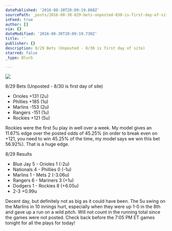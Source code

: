 ```yaml
---
datePublished: '2016-08-30T20:09:19.868Z'
sourcePath: _posts/2016-08-30-829-bets-unposted-830-is-first-day-of-site.md
inFeed: true
author: []
via: {}
dateModified: '2016-08-30T20:09:19.730Z'
title: ''
publisher: {}
description: 8/29 Bets (Unposted - 8/30 is first day of site)
starred: false
_type: Blurb

---
```

![](https://the-grid-user-content.s3-us-west-2.amazonaws.com/0c540392-bb42-4603-a80f-efd1070ffd33.jpg)

8/29 Bets (Unposted - 8/30 is first day of site)

* Orioles +131 (2u)
* Phillies +185 (1u)
* Marlins -153 (2u)
* Rangers -151 (1u)
* Rockies +121 (5u)

Rockies were the first 5u play in well over a week. My model gives an 11.67% edge over the posted odds of 45.25% (in order to break even on +121, you need to win 45.25% of the time, my model says we win this bet 56.92%). That is a huge edge.

8/29 Results

* Blue Jay 5 - Orioles 1 (-2u)
* Nationals 4 - Phillies 0 (-1u)
* Marlins 1 - Mets 2 (-3.06u)
* Rangers 6 - Mariners 3 (+1u)
* Dodgers 1 - Rockies 8 (+6.05u)
* 2-3 +0.99u

Decent day, but definitely not as big as it could have been. The 5u swing on the Marlins in 10 innings hurt, especially when they were up 1-0 in the 8th and gave up a run on a wild pitch. Will not count in the running total since the games were not posted. Check back before the 7:05 PM ET games tonight for all the plays for today!